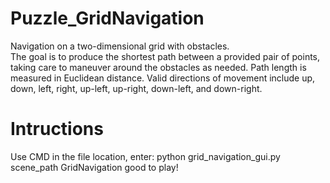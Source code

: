 # Puzzle_GridNavigation
Navigation on a two-dimensional grid with obstacles.\
The goal is to produce the shortest path between a provided pair of points, taking care to maneuver
around the obstacles as needed. Path length is measured in Euclidean distance. Valid directions of
movement include up, down, left, right, up-left, up-right, down-left, and down-right.

# Intructions
Use CMD in the file location, enter:
python grid_navigation_gui.py scene_path
GridNavigation good to play!
